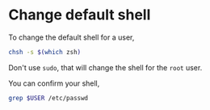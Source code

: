 # Change default shell

To change the default shell for a user,

```sh
chsh -s $(which zsh)
```

Don't use `sudo`, that will change the shell for the `root` user.

You can confirm your shell,

```sh
grep $USER /etc/passwd
```
